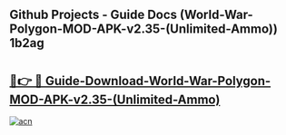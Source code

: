 ## Github Projects - Guide Docs (World-War-Polygon-MOD-APK-v2.35-(Unlimited-Ammo)) 1b2ag

# <h2><a href="https://apkcomod.com?title=World-War-Polygon-MOD-APK-v2.35-(Unlimited-Ammo)">🔗👉 🔴 Guide-Download-World-War-Polygon-MOD-APK-v2.35-(Unlimited-Ammo) </a></h2>

[![acn](https://github.com/user-attachments/assets/0f9c940e-d8b0-45ae-aac7-cd30a18b3e1c)](https://apkcomod.com?title=World-War-Polygon-MOD-APK-v2.35-(Unlimited-Ammo))
